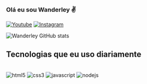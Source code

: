 
### Olá eu sou Wanderley ✌️

[![Youtube](https://img.shields.io/badge/YouTube-FF0000?style=for-the-badge&logo=youtube&logoColor=white)](https://youtube.com/@jdkzin)
[![Instagram](https://img.shields.io/badge/Instagram-E4405F?style=for-the-badge&logo=instagram&logoColor=white)](https://instagram.com/https.wander_)


![Wanderley GitHub stats](https://github-readme-stats.vercel.app/api?username=wanderlleyalbuquerque&show_icons=true&theme=synthwave)

## Tecnologias que eu uso diariamente

<div style="display: inline_block"><br/>
 <img align="center"alt="html5" src="https://img.shields.io/badge/HTML5-E34F26?style=for-the-badge&logo=html5&logoColor=white" />
 <img align="center"alt="css3" src="https://img.shields.io/badge/CSS3-1572B6?style=for-the-badge&logo=css3&logoColor=white" />
 <img align="center"alt="javascript" src="https://img.shields.io/badge/JavaScript-F7DF1E?style=for-the-badge&logo=javascript&logoColor=black" />
 <img align="center"alt="nodejs" src="https://img.shields.io/badge/Node.js-43853D?style=for-the-badge&logo=node.js&logoColor=white" />
 
</div>
